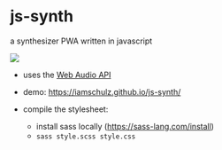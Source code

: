 # js-synth

a synthesizer PWA written in javascript

![](https://iamschulz.github.io/js-synth/icons/icon-256.png)

-   uses the [Web Audio API](https://developer.mozilla.org/en-US/docs/Web/API/Web_Audio_API)
-   demo: https://iamschulz.github.io/js-synth/

-   compile the stylesheet:
    -   install sass locally (https://sass-lang.com/install)
    -   `sass style.scss style.css`

